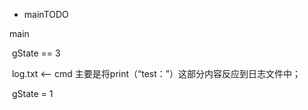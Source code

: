 * mainTODO

main

​	gState == 3

​		log.txt <-- cmd	主要是将print（“test：”）这部分内容反应到日志文件中；

​	gState = 1

